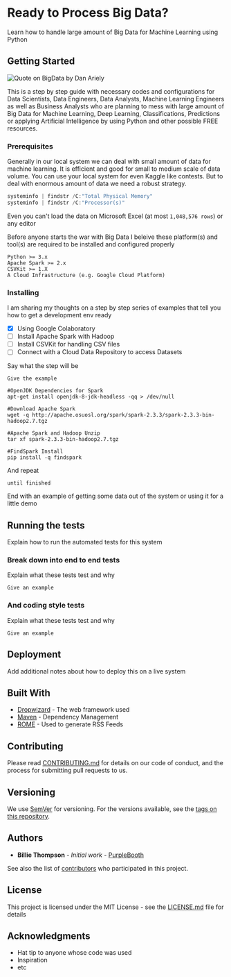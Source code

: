 # Ready to Process Big Data?

Learn how to handle large amount of Big Data for Machine Learning using Python

## Getting Started

![Quote on BigData by Dan Ariely](https://scontent.fmaa1-4.fna.fbcdn.net/v/t1.0-9/29025597_10156279834452053_6491808424697790464_o.png?_nc_cat=102&_nc_ht=scontent.fmaa1-4.fna&oh=45bac59d9687755dae0cd03d4139ed9d&oe=5D43E986)

This is a step by step guide with necessary codes and configurations for Data Scientists, Data Engineers, Data Analysts, Machine Learning Engineers as well as Business Analysts who are planning to mess with large amount of Big Data for Machine Learning, Deep Learning, Classifications, Predictions or applying Artificial Intelligence by using Python and other possible FREE resources.

### Prerequisites

Generally in our local system we can deal with small amount of data for machine learning. It is efficient and good for small to medium scale of data volume. You can use your local system for even Kaggle like contests. But to deal with enormous amount of data we need a robust strategy. 

```PowerShell
systeminfo | findstr /C:"Total Physical Memory"
systeminfo | findstr /C:"Processor(s)"
```

Even you can't load the data on Microsoft Excel (at most `1,048,576 rows`) or any editor 

Before anyone starts the war with Big Data I beleive these platform(s) and tool(s) are required to be installed and configured properly

```
Python >= 3.x
Apache Spark >= 2.x
CSVKit >= 1.X
A Cloud Infrastructure (e.g. Google Cloud Platform)
```

### Installing

I am sharing my thoughts on a step by step series of examples that tell you how to get a development env ready

- [x] Using Google Colaboratory
- [ ] Install Apache Spark with Hadoop
- [ ] Install CSVKit for handling CSV files
- [ ] Connect with a Cloud Data Repository to access Datasets

Say what the step will be

```
Give the example
```

```Shell
#OpenJDK Dependencies for Spark
apt-get install openjdk-8-jdk-headless -qq > /dev/null 

#Download Apache Spark
wget -q http://apache.osuosl.org/spark/spark-2.3.3/spark-2.3.3-bin-hadoop2.7.tgz 

#Apache Spark and Hadoop Unzip
tar xf spark-2.3.3-bin-hadoop2.7.tgz 

#FindSpark Install
pip install -q findspark 
```

And repeat

```
until finished
```

End with an example of getting some data out of the system or using it for a little demo

## Running the tests

Explain how to run the automated tests for this system

### Break down into end to end tests

Explain what these tests test and why

```
Give an example
```

### And coding style tests

Explain what these tests test and why

```
Give an example
```

## Deployment

Add additional notes about how to deploy this on a live system

## Built With

* [Dropwizard](http://www.dropwizard.io/1.0.2/docs/) - The web framework used
* [Maven](https://maven.apache.org/) - Dependency Management
* [ROME](https://rometools.github.io/rome/) - Used to generate RSS Feeds

## Contributing

Please read [CONTRIBUTING.md](https://gist.github.com/PurpleBooth/b24679402957c63ec426) for details on our code of conduct, and the process for submitting pull requests to us.

## Versioning

We use [SemVer](http://semver.org/) for versioning. For the versions available, see the [tags on this repository](https://github.com/your/project/tags). 

## Authors

* **Billie Thompson** - *Initial work* - [PurpleBooth](https://github.com/PurpleBooth)

See also the list of [contributors](https://github.com/your/project/contributors) who participated in this project.

## License

This project is licensed under the MIT License - see the [LICENSE.md](LICENSE.md) file for details

## Acknowledgments

* Hat tip to anyone whose code was used
* Inspiration
* etc
